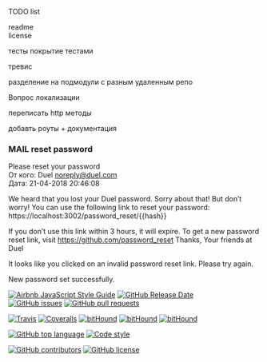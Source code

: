 TODO list  

readme  
license  

тесты
покрытие тестами

тревис

разделение на подмодули с разным удаленным репо

Вопрос локализации

переписать http методы


добавть роуты + документация






























### MAIL reset password
Please reset your password  
  От кого: Duel <noreply@duel.com>  
  Дата: 21-04-2018 20:46:08  

We heard that you lost your Duel password. Sorry about that! But don’t worry! You can use the following link to reset your password:  
https://localhost:3002/password_reset/{{hash}}

If you don’t use this link within 3 hours, it will expire. To get a new password reset link, visit https://github.com/password_reset Thanks, Your friends at Duel  


It looks like you clicked on an invalid password reset link. Please try again.  

New password set successfully.  

[![Airbnb JavaScript Style Guide](https://img.shields.io/badge/code%20style-airbnb-green.svg)](https://github.com/airbnb/javascript)
[![GitHub Release Date](https://img.shields.io/github/release-date/Findoss/Duel.svg)]()  
[![GitHub issues](https://img.shields.io/github/issues/Findoss/Duel.svg)]()
[![GitHub pull requests](https://img.shields.io/github/issues-pr/Findoss/Duel.svg)]()

[![Travis](https://img.shields.io/travis/Findoss/Duel.svg)]()
[![Coveralls](https://img.shields.io/coveralls/github/Findoss/Duel.svg)]()
[![bitHound](https://img.shields.io/bithound/code/github/Findoss/Duel.svg)]()
[![bitHound](https://img.shields.io/bithound/dependencies/github/Findoss/Duel.svg)]()
[![bitHound](https://img.shields.io/bithound/devDependencies/github/Findoss/Duel.svg)]()

[![GitHub top language](https://img.shields.io/github/languages/top/Findoss/Duel.svg)]()
[![Code style](https://img.shields.io/badge/code%20style-airbnb-lightgrey.svg)]()

[![GitHub contributors](https://img.shields.io/github/contributors/Findoss/Duel.svg)]()
[![GitHub license](https://img.shields.io/github/license/Findoss/Duel.svg)]()